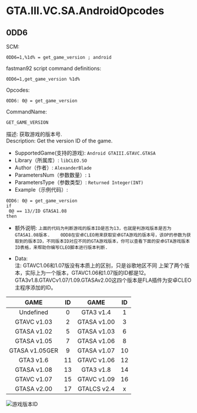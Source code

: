 # GTA.III.VC.SA.AndroidOpcodes

## 0DD6
SCM:

    0DD6=1,%1d% = get_game_version ; android
fastman92 script command definitions:

    0DD6=1,get_game_version %1d%
Opcodes:

    0DD6: 0@ = get_game_version  
CommandName:

    GET_GAME_VERSION

描述: 获取游戏的版本号.   
Description: Get the version ID of the game.

* SupportedGame(支持的游戏): `Android GTAIII.GTAVC.GTASA`  
* Library（所属库）: `libCLEO.SO`  
* Author（作者）: `AlexanderBlade`  
* ParametersNum（参数数量）: `1`  
* ParametersType（参数类型）: `Returned Integer(INT)`
* Example（示例代码）:
```
0DD6: 0@ = get_game_version
if  
 0@ == 13//ID GTASA1.08  
then
```
* 额外说明: `上面的代码为判断游戏的版本ID是否为13，也就是判游戏版本是否为GTASA1.08版本.   
0DD8在安卓CLEO用来获取安卓GTA游戏的版本号，该OP的参数为获取到的版本ID，不同版本ID对应不同的GTA游戏版本，你可以查看下面的安卓GTA游戏版本ID表格，来帮助你编写CLEO脚本进行版本判断.`

* Data:  
        注: GTAVC1.06和1.07版没有本质上的区别，只是谷歌地区不同
        上架了两个版本，实际上为一个版本，GTAVC1.06和1.07版的ID都是12。
        GTA3v1.8.GTAVCv1.07/1.09.GTASAv2.00这四个版本是FLA插件为安卓CLEO主程序添加的ID。

|GAME|ID|GAME|ID|
|:--------:|:--------:|:--------:|:--------:| 
|Undefined|0|GTA3 v1.4|1|  
|GTAVC v1.03|2|GTASA v1.00|3|
|GTASA v1.02|5|GTASA v1.03|6|
|GTASA v1.05|7|GTASA v1.06|8|
|GTASA v1.05GER|9|GTASA v1.07|10|
|GTA3 v1.6|11|GTAVC v1.06|12|
|GTASA v1.08|13|GTA3 v1.8|14|
|GTAVC v1.07|15|GTAVC v1.09|16|
|GTASA v2.00|17|GTALCS v2.4|x|

![游戏版本ID](https://github.com/XMDS/GTA.III.VC.SA.CDK/raw/master/image/游戏版本ID.png)
